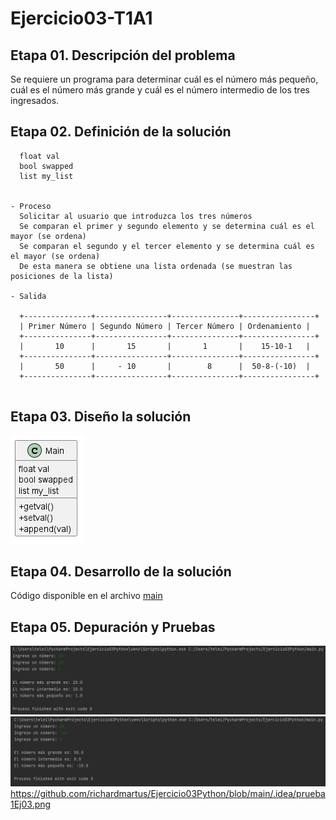 # Ejercicio03-T1A1
## Etapa 01. Descripción del problema
Se requiere un programa para determinar cuál es el número más pequeño, cuál es el número más grande y cuál es el número intermedio de los tres ingresados.
## Etapa 02. Definición de la solución
~~~ Entrada
  float val
  bool swapped 
  list my_list
  
  
- Proceso
  Solicitar al usuario que introduzca los tres números
  Se comparan el primer y segundo elemento y se determina cuál es el mayor (se ordena)
  Se comparan el segundo y el tercer elemento y se determina cuál es el mayor (se ordena)
  De esta manera se obtiene una lista ordenada (se muestran las posiciones de la lista)
 
- Salida
  
  +---------------+----------------+---------------+----------------+
  | Primer Número | Segundo Número | Tercer Número | Ordenamiento |
  +---------------+----------------+---------------+----------------+
  |       10      |       15       |       1       |    15-10-1   |
  +---------------+----------------+---------------+----------------+
  |       50      |     - 10       |        8      |  50-8-(-10)  |
  +---------------+----------------+---------------+----------------+
  
   ~~~
## Etapa 03. Diseño la solución
![Diagrama](https://github.com/richardmartus/Ejercicio03Python/blob/main/.idea/Diagrama%20de%20Clases3.png)
## Etapa 04. Desarrollo de la solución
Código disponible en el archivo [main](main.py)
## Etapa 05. Depuración y Pruebas
![Diagrama](https://github.com/richardmartus/Ejercicio03Python/blob/main/.idea/prueba1Ej03.png)
![Diagrama](https://github.com/richardmartus/Ejercicio03Python/blob/main/.idea/prueba2Ej03.png)
https://github.com/richardmartus/Ejercicio03Python/blob/main/.idea/prueba1Ej03.png

